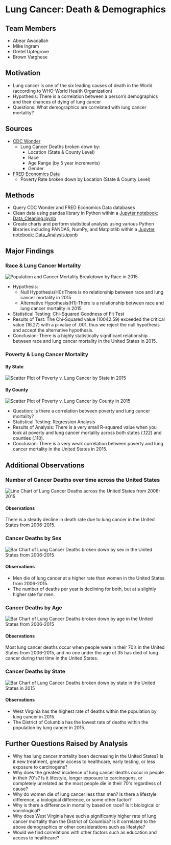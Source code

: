 # Lung Cancer: Death & Demographics

## Team Members
* Abear Awadallah
* Mike Ingram
* Gretel Uptegrove
* Brown Varghese

## Motivation

* Lung cancer is one of the six leading causes of death in the World (according to WHO-World Health Organization)
* Hypothesis: There is a correlation between a person’s demographics and their chances of dying of lung cancer
* Questions: What demographics are correlated with lung cancer mortality?

## Sources
* [CDC Wonder](https://wonder.cdc.gov/)
    * Lung Cancer Deaths broken down by:
        * Location (State & County Level)
        * Race
        * Age Range (by 5 year increments)
        * Gender
* [FRED Economics Data](https://fred.stlouisfed.org/)
    * Poverty Rate broken down by Location (State & County Level)

## Methods
* Query CDC Wonder and FRED Economics Data databases
* Clean data using pandas library in Python within a [Jupyter notebook: Data_Cleaning.ipynb](Data_Cleaning.ipynb)
* Create charts and perform statistical analysis using various Python libraries including PANDAS, NumPy, and Matplotlib within a [Jupyter notebook: Data_Analysis.ipynb](Data_Analysis.ipynb)

## Major Findings

### Race & Lung Cancer Mortality
![Population and Cancer Mortality Breakdown by Race in 2015](Images/Race_Cancer_Pie_Chart.png)

* Hypothesis:
    * Null Hypothesis(H0):There is no relationship between race and lung cancer mortality in 2015
    * Alternative Hypothesis(H1):There is a relationship between race and lung cancer mortality in 2015
* Statistical Testing: Chi-Squared Goodness of Fit Test
* Results of Test: The Chi-Squared value (10042.59) exceeded the critical value (16.27) with a p-value of .001, thus we reject the null hypothesis and accept the alternative hypothesis.
* Conclusion: There is a highly statistically significant relationship between race and lung cancer mortality in the United States in 2015. 

### Poverty & Lung Cancer Mortality
#### By State
![Scatter Plot of Poverty v. Lung Cancer by State in 2015](Images/Poverty_v_Cancer_State_Scatter.png)
#### By County
![Scatter Plot of Poverty v. Lung Cancer by County in 2015](Images/Poverty_v_Cancer_County_Scatter.png)

* Question: Is there a correlation between poverty and lung cancer mortality?
* Statistical Testing: Regression Analysis
* Results of Analysis: There is a very small R-squared value when you look at poverty and lung cancer mortality across both states (.122) and counties (.110). 
* Conclusion: There is a very weak correlation between poverty and lung cancer mortality in the United States in 2015.

## Additional Observations

### Number of Cancer Deaths over time across the United States

![Line Chart of Lung Cancer Deaths across the United States from 2006-2015](Images/Nationwide_Cancer_Line_Chart.png)
#### Observations
There is a steady decline in death rate due to lung cancer in the United States from 2006-2015.

### Cancer Deaths by Sex

![Bar Chart of Lung Cancer Deaths broken down by sex in the United States from 2006-2015](Images/Sex_Cancer_Bar_Chart.png)

#### Observations
* Men die of lung cancer at a higher rate than women in the United States from 2006-2015.
* The number of deaths per year is declining for both, but at a slightly higher rate for men.

### Cancer Deaths by Age

![Bar Chart of Lung Cancer Deaths broken down by age in the United States from 2006-2015](Images/Ages_Cancer_Bar_Chart.png)

#### Observations
Most lung cancer deaths occur when people were in their 70’s in the United States from 2006-2015, and no one under the age of 35 has died of lung cancer during that time in the United States.

### Cancer Deaths by State

![Bar Chart of Lung Cancer Deaths broken down by state in the United States in 2015](Images/State_Cancer_Bar_Chart.png)

#### Observations
* West Virginia has the highest rate of deaths within the population by lung cancer in 2015.
* The District of Columbia has the lowest rate of deaths within the population by lung cancer in 2015.

## Further Questions Raised by Analysis

* Why has lung cancer mortality been decreasing in the United States? Is it new treatment, greater access to healthcare, early testing, or less exposure to carcinogens?
* Why does the greatest incidence of lung cancer deaths occur in people in their 70's? Is it lifestyle, longer exposure to carcinogens, or completely unrelated as the most people die in their 70's regardless of cause?
* Why do women die of lung cancer less than men? Is there a lifestyle difference, a biological difference, or some other factor?
* Why is there a difference in mortality based on race? Is it biological or sociological?
* Why does West Virginia have such a significantly higher rate of lung cancer mortality than the District of Columbia? Is it correlated to the above demographics or other considerations such as lifestyle?
* Would we find correlations with other factors such as education and access to healthcare?